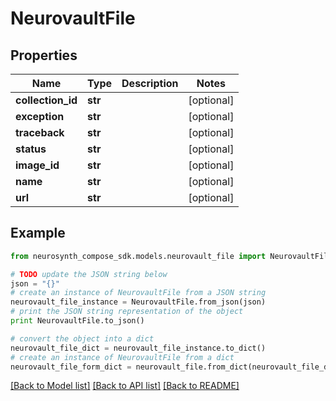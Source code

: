 # NeurovaultFile


## Properties
Name | Type | Description | Notes
------------ | ------------- | ------------- | -------------
**collection_id** | **str** |  | [optional] 
**exception** | **str** |  | [optional] 
**traceback** | **str** |  | [optional] 
**status** | **str** |  | [optional] 
**image_id** | **str** |  | [optional] 
**name** | **str** |  | [optional] 
**url** | **str** |  | [optional] 

## Example

```python
from neurosynth_compose_sdk.models.neurovault_file import NeurovaultFile

# TODO update the JSON string below
json = "{}"
# create an instance of NeurovaultFile from a JSON string
neurovault_file_instance = NeurovaultFile.from_json(json)
# print the JSON string representation of the object
print NeurovaultFile.to_json()

# convert the object into a dict
neurovault_file_dict = neurovault_file_instance.to_dict()
# create an instance of NeurovaultFile from a dict
neurovault_file_form_dict = neurovault_file.from_dict(neurovault_file_dict)
```
[[Back to Model list]](../README.md#documentation-for-models) [[Back to API list]](../README.md#documentation-for-api-endpoints) [[Back to README]](../README.md)


